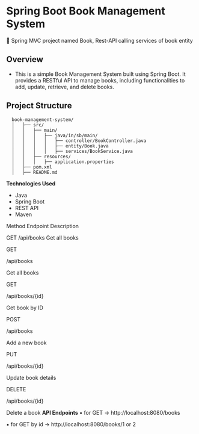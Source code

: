 # Spring Boot Book Management System
🔸 Spring MVC project named Book, Rest-API calling services of book entity

## **Overview**

- This is a simple Book Management System built using Spring Boot. It provides a RESTful API to manage books, including functionalities to add, update, retrieve, and delete books.
  
## **Project Structure**

      book-management-system/
      │   ├── src/
      │   │   ├── main/
      │   │   │   ├── java/in/sb/main/
      │   │   │   │   ├── controller/BookController.java
      │   │   │   │   ├── entity/Book.java
      │   │   │   │   ├── services/BookService.java
      │   │   ├── resources/
      │   │   │   ├── application.properties
      │   ├── pom.xml
      │   ├── README.md

**Technologies Used**

 - Java
 - Spring Boot
 - REST API
 - Maven


Method      Endpoint      Description

GET        /api/books      Get all books







GET

/api/books

Get all books

GET

/api/books/{id}

Get book by ID

POST

/api/books

Add a new book

PUT

/api/books/{id}

Update book details

DELETE

/api/books/{id}

Delete a book
**API Endpoints**
▪  for GET -> http://localhost:8080/books

▪  for GET by id -> http://localhost:8080/books/1 or 2
